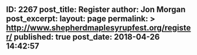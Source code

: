 ---
---
ID: 2267
post_title: Register
author: Jon Morgan
post_excerpt:
layout: page
permalink: >
  http://www.shepherdmaplesyrupfest.org/register/
published: true
post_date: 2018-04-26 14:42:57
---